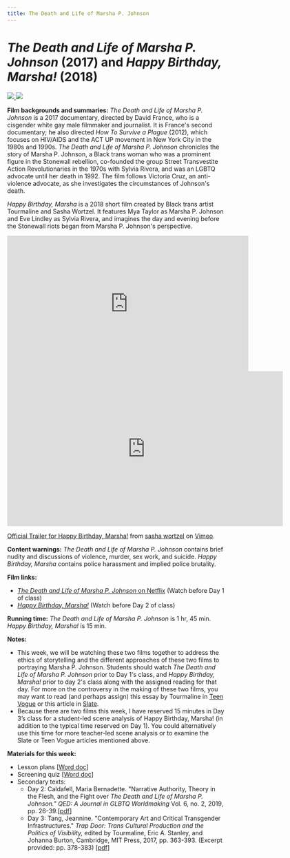 ```yaml
---
title: The Death and Life of Marsha P. Johnson
---
```

# *The Death and Life of Marsha P. Johnson* (2017) and *Happy Birthday, Marsha!* (2018)

<a href="https://resizing.flixster.com/ugruF1RHPBXc8db2PZlMzsGtmx8=/ems.ZW1zLXByZC1hc3NldHMvbW92aWVzL2M4YWVkNWI1LWUwNzYtNGQ0NS04OGI3LThjNTE1NzhkYWRjYi53ZWJw">
<img src="https://resizing.flixster.com/ugruF1RHPBXc8db2PZlMzsGtmx8=/ems.ZW1zLXByZC1hc3NldHMvbW92aWVzL2M4YWVkNWI1LWUwNzYtNGQ0NS04OGI3LThjNTE1NzhkYWRjYi53ZWJw" class="poster">
</a>

<a href="https://image.tmdb.org/t/p/original/pVAfo0uo2BF75fcgCAhmo0P3xso.jpg">
<img src="https://image.tmdb.org/t/p/original/pVAfo0uo2BF75fcgCAhmo0P3xso.jpg" class="poster">
</a>


**Film backgrounds and summaries:** *The Death and Life of Marsha P. Johnson* is a 2017 documentary, directed by David France, who is a cisgender white gay male filmmaker and journalist. It is France's second documentary; he also directed *How To Survive a Plague* (2012), which focuses on HIV/AIDS and the ACT UP movement in New York City in the 1980s and 1990s. *The Death and Life of Marsha P. Johnson* chronicles the story of Marsha P. Johnson, a Black trans woman who was a prominent figure in the Stonewall rebellion, co-founded the group Street Transvestite Action Revolutionaries in the 1970s with Sylvia Rivera, and was an LGBTQ advocate until her death in 1992. The film follows Victoria Cruz, an anti-violence advocate, as she investigates the circumstances of Johnson's death.

*Happy Birthday, Marsha* is a 2018 short film created by Black trans artist Tourmaline and Sasha Wortzel. It features Mya Taylor as Marsha P. Johnson and Eve Lindley as Sylvia Rivera, and imagines the day and evening before the Stonewall riots began from Marsha P. Johnson's perspective.

<div class="video-container">
<iframe width="560" height="315" src="https://www.youtube.com/embed/pADsuuPd79E" frameborder="0" allow="accelerometer; autoplay; clipboard-write; encrypted-media; gyroscope; picture-in-picture" allowfullscreen></iframe>
</div>

<div class="video-container">
<iframe src="https://player.vimeo.com/video/145921994" width="640" height="360" frameborder="0" allow="autoplay; fullscreen; picture-in-picture" allowfullscreen></iframe>
<p><a href="https://vimeo.com/145921994">Official Trailer for Happy Birthday, Marsha!</a> from <a href="https://vimeo.com/sashawortzel">sasha wortzel</a> on <a href="https://vimeo.com">Vimeo</a>.</p>
</div>

**Content warnings:** *The Death and Life of Marsha P. Johnson* contains brief nudity and discussions of violence, murder, sex work, and suicide. *Happy Birthday, Marsha* contains police harassment and implied police brutality.

**Film links:**
* [*The Death and Life of Marsha P. Johnson* on Netflix](https://www.netflix.com/search?q=death%20and%20life%20of%20marsha&jbv=80189623) (Watch before Day 1 of class)
* [*Happy Birthday, Marsha!*](https://www.amazon.com/Happy-Birthday-Marsha-Mya-Taylor/dp/B07SBGR1YZ) (Watch before Day 2 of class)

**Running time:** *The Death and Life of Marsha P. Johnson* is 1 hr, 45 min. *Happy Birthday, Marsha!* is 15 min.

**Notes:**
* This week, we will be watching these two films together to address the ethics of storytelling and the different approaches of these two films to portraying Marsha P. Johnson. Students should watch *The Death and Life of Marsha P. Johnson* prior to Day 1's class, and *Happy Birthday, Marsha!* prior to day 2's class along with the assigned reading for that day. For more on the controversy in the making of these two films, you may want to read (and perhaps assign) this essay by Tourmaline in [Teen Vogue](https://www.teenvogue.com/story/reina-gossett-marsha-p-johnson-op-ed) or this article in [Slate](https://slate.com/human-interest/2017/10/marsha-p-johnson-netflix-doc-raises-questions-over-what-trans-led-storytelling-would-look-like.html).
* Because there are two films this week, I have reserved 15 minutes in Day 3’s class for a student-led scene analysis of Happy Birthday, Marsha! (in addition to the typical time reserved on Day 1). You could alternatively use this time for more teacher-led scene analysis or to examine the Slate or Teen Vogue articles mentioned above.

**Materials for this week:**
* Lesson plans [<a href="/modules/unit 3: documentary/Death and Life of Marsha P Johnson LP.docx" download>Word doc</a>]
* Screening quiz [<a href="/modules/unit 3: documentary/Death and Life Quiz.docx" download>Word doc</a>]
* Secondary texts:
    * Day 2: Caldafell, Maria Bernadette. "Narrative Authority, Theory in the Flesh, and the Fight over *The Death and Life of Marsha P. Johnson."* *QED: A Journal in GLBTQ Worldmaking* Vol. 6, no. 2, 2019, pp. 26-39.[<a href="/modules/unit 3: documentary/Narrative Authorirty Theory in the Flesh.pdf" download>pdf</a>]
    * Day 3: Tang, Jeannine. "Contemporary Art and Critical Transgender Infrastructures." *Trap Door: Trans Cultural Production and the Politics of Visibility,* edited by Tourmaline, Eric A. Stanley, and Johanna Burton, Cambridge, MIT Press, 2017, pp. 363-393. (Excerpt provided: pp. 378-383) [<a href="/modules/unit 3: documentary/Trap Door.pdf" download>pdf</a>]
